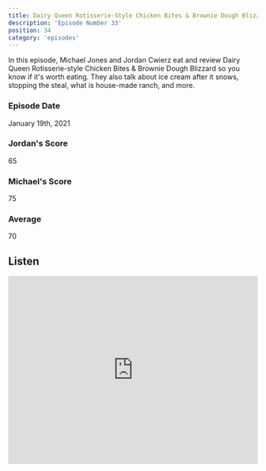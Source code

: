 ```yaml
---
title: Dairy Queen Rotisserie-Style Chicken Bites & Brownie Dough Blizzard
description: 'Episode Number 33'
position: 34
category: 'episodes'
---
```


In this episode, Michael Jones and Jordan Cwierz eat and review Dairy Queen Rotisserie-style Chicken Bites & Brownie Dough Blizzard so you know if it's worth eating. They also talk about ice cream after it snows, stopping the steal, what is house-made ranch, and more.

### Episode Date

January 19th, 2021

### Jordan's Score

65

### Michael's Score

75

### Average

70

## Listen

<iframe src="https://open.spotify.com/embed-podcast/episode/1LmFqtZUp4DRlo60RcEu6r" loading="lazy" style="border: 0; width: 100%; height: 380px;" allow="encrypted-media"></iframe>
